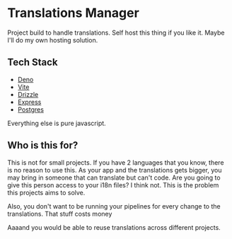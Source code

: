 # Translations Manager

Project build to handle translations. Self host this thing if you like it. Maybe I'll do my own hosting solution.

## Tech Stack

- [Deno](https://deno.land/)
- [Vite](https://vitejs.dev/)
- [Drizzle](https://drizzle-orm.vercel.app/)
- [Express](https://expressjs.com/)
- [Postgres](https://www.postgresql.org/)

Everything else is pure javascript.

## Who is this for?

This is not for small projects.
If you have 2 languages that you know, there is no reason to use this.
As your app and the translations gets bigger, you may bring in someone that can translate but can't code.
Are you going to give this person access to your i18n files? I think not.
This is the problem this projects aims to solve.

Also, you don't want to be running your pipelines for every change to the translations.
That stuff costs money

Aaaand you would be able to reuse translations across different projects.
